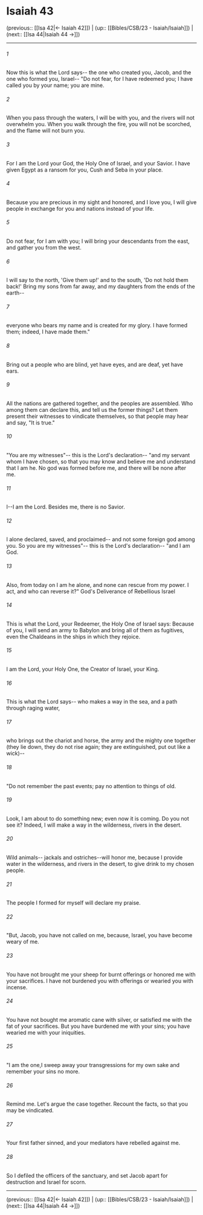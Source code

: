 # Isaiah 43

(previous:: [[Isa 42|← Isaiah 42]]) | (up:: [[Bibles/CSB/23 - Isaiah/Isaiah]]) | (next:: [[Isa 44|Isaiah 44 →]])

***


###### 1 
Now this is what the Lord says-- the one who created you, Jacob, and the one who formed you, Israel-- "Do not fear, for I have redeemed you; I have called you by your name; you are mine. 

###### 2 
When you pass through the waters, I will be with you, and the rivers will not overwhelm you. When you walk through the fire, you will not be scorched, and the flame will not burn you. 

###### 3 
For I am the Lord your God, the Holy One of Israel, and your Savior. I have given Egypt as a ransom for you, Cush and Seba in your place. 

###### 4 
Because you are precious in my sight and honored, and I love you, I will give people in exchange for you and nations instead of your life. 

###### 5 
Do not fear, for I am with you; I will bring your descendants from the east, and gather you from the west. 

###### 6 
I will say to the north, 'Give them up!' and to the south, 'Do not hold them back!' Bring my sons from far away, and my daughters from the ends of the earth-- 

###### 7 
everyone who bears my name and is created for my glory. I have formed them; indeed, I have made them." 

###### 8 
Bring out a people who are blind, yet have eyes, and are deaf, yet have ears. 

###### 9 
All the nations are gathered together, and the peoples are assembled. Who among them can declare this, and tell us the former things? Let them present their witnesses to vindicate themselves, so that people may hear and say, "It is true." 

###### 10 
"You are my witnesses"-- this is the Lord's declaration-- "and my servant whom I have chosen, so that you may know and believe me and understand that I am he. No god was formed before me, and there will be none after me. 

###### 11 
I--I am the Lord. Besides me, there is no Savior. 

###### 12 
I alone declared, saved, and proclaimed-- and not some foreign god among you. So you are my witnesses"-- this is the Lord's declaration-- "and I am God. 

###### 13 
Also, from today on I am he alone, and none can rescue from my power. I act, and who can reverse it?" God's Deliverance of Rebellious Israel 

###### 14 
This is what the Lord, your Redeemer, the Holy One of Israel says: Because of you, I will send an army to Babylon and bring all of them as fugitives, even the Chaldeans in the ships in which they rejoice. 

###### 15 
I am the Lord, your Holy One, the Creator of Israel, your King. 

###### 16 
This is what the Lord says-- who makes a way in the sea, and a path through raging water, 

###### 17 
who brings out the chariot and horse, the army and the mighty one together (they lie down, they do not rise again; they are extinguished, put out like a wick)-- 

###### 18 
"Do not remember the past events; pay no attention to things of old. 

###### 19 
Look, I am about to do something new; even now it is coming. Do you not see it? Indeed, I will make a way in the wilderness, rivers in the desert. 

###### 20 
Wild animals-- jackals and ostriches--will honor me, because I provide water in the wilderness, and rivers in the desert, to give drink to my chosen people. 

###### 21 
The people I formed for myself will declare my praise. 

###### 22 
"But, Jacob, you have not called on me, because, Israel, you have become weary of me. 

###### 23 
You have not brought me your sheep for burnt offerings or honored me with your sacrifices. I have not burdened you with offerings or wearied you with incense. 

###### 24 
You have not bought me aromatic cane with silver, or satisfied me with the fat of your sacrifices. But you have burdened me with your sins; you have wearied me with your iniquities. 

###### 25 
"I am the one,I sweep away your transgressions for my own sake and remember your sins no more. 

###### 26 
Remind me. Let's argue the case together. Recount the facts, so that you may be vindicated. 

###### 27 
Your first father sinned, and your mediators have rebelled against me. 

###### 28 
So I defiled the officers of the sanctuary, and set Jacob apart for destruction and Israel for scorn.

***

(previous:: [[Isa 42|← Isaiah 42]]) | (up:: [[Bibles/CSB/23 - Isaiah/Isaiah]]) | (next:: [[Isa 44|Isaiah 44 →]])
